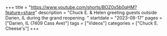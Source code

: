 +++
title = "https://www.youtube.com/shorts/BOZ0x5b0qHM?feature=share"
description = "Chuck E. & Helen greeting guests outside Darien, IL during the grand reopening. "
startdate = "2023-08-17"
pages = ["Darien, IL (7409 Cass Ave)"]
tags = ["Videos"]
categories = ["Chuck E. Cheese's"]
+++
